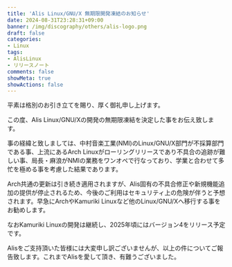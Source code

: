 ```yaml
---
title: 'Alis Linux/GNU/X 無期限開発凍結のお知らせ'
date: 2024-08-31T23:28:31+09:00
banner: /img/discography/others/alis-logo.png
draft: false
categories:
- Linux
tags:
- AlisLinux
- リリースノート
comments: false
showMeta: true
showActions: false
---
```


平素は格別のお引き立てを賜り、厚く御礼申し上げます。

この度、Alis Linux/GNU/Xの開発の無期限凍結を決定した事をお伝え致します。

事の経緯と致しましては、中村音楽工業(NMI)のLinux/GNU/X部門が不採算部門である事、上流にあるArch Linuxがローリングリリースであり不具合の追跡が難しい事、局長・麻浪がNMIの業務をワンオペで行なっており、学業と合わせて多忙を極める事を考慮した結果であります。

Arch共通の更新は引き続き適用されますが、Alis固有の不具合修正や新規機能追加の提供が停止されるため、今後のご利用はセキュリティ上の危険が伴うと予想されます。早急にArchやKamuriki Linuxなど他のLinux/GNU/Xへ移行する事をお勧めします。

なおKamuriki Linuxの開発は継続し、2025年頃にはバージョン4をリリース予定です。

Alisをご支持頂いた皆様には大変申し訳ございませんが、以上の件についてご報告致します。これまでAlisを愛して頂き、有難うございました。
